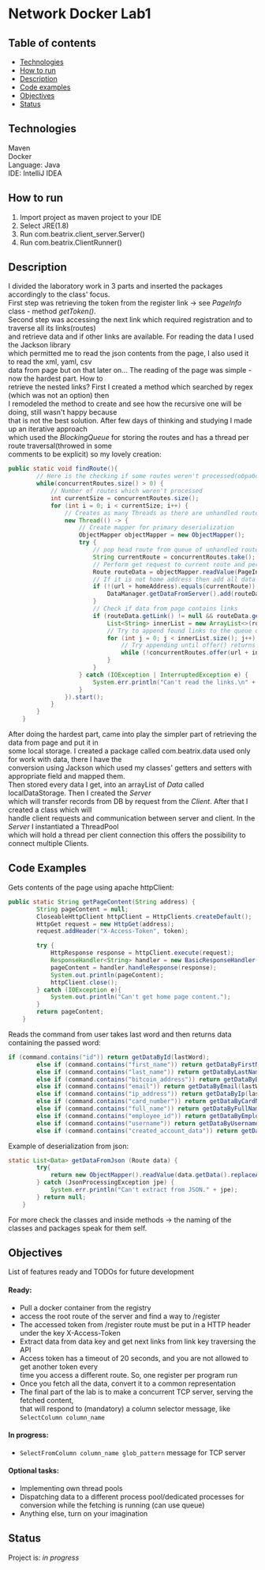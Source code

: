 # Network Docker Lab1
## Table of contents

* [Technologies](#technologies)
* [How to run](#how-to-run)
* [Description](#description)
* [Code examples](#code-examples)
* [Objectives](#objectives)
* [Status](#status)

## Technologies
Maven  
Docker   
Language: Java  
IDE: IntelliJ IDEA  

## How to run
1. Import project as maven project to your IDE
2. Select JRE(1.8)
3. Run com.beatrix.client_server.Server()
4. Run com.beatrix.ClientRunner()

## Description
I divided the laboratory work in 3 parts and inserted the packages accordingly to the class' focus.  
First step was retrieving the token from the register link -> see _PageInfo_ class - method _getToken()_.  
Second step was accessing the next link which required registration and to traverse all its links(routes)  
and retrieve data and if other links are available. For reading the data I used the Jackson library  
which permitted me to read the json contents from the page, I also used it to read the xml, yaml, csv  
data from page but on that later on... The reading of the page was simple - now the hardest part. How to  
retrieve the nested links? First I created a method which searched by regex (which was not an option) then  
I remodeled the method to create and see how the recursive one will be doing, still wasn't happy because  
that is not the best solution. After few days of thinking and studying I made up an iterative approach  
which used the _BlockingQueue_ for storing the routes and has a thread per route traversal(throwed in some  
comments to be explicit) so my lovely creation:   
```java
public static void findRoute(){
        // Here is the checking if some routes weren't processed(обработанные)
        while(concurrentRoutes.size() > 0) {
            // Number of routes which weren't processed
            int currentSize = concurrentRoutes.size();
            for (int i = 0; i < currentSize; i++) {
                // Creates as many Threads as there are unhandled routes
                new Thread(() -> {
                    // Create mapper for primary deserialization
                    ObjectMapper objectMapper = new ObjectMapper();
                    try {
                        // pop head route from queue of unhandled routes(takes and deletes it from queue)
                        String currentRoute = concurrentRoutes.take();
                        // Perform get request to current route and performs first partial deserialization
                        Route routeData = objectMapper.readValue(PageInfo.getPageContent(currentRoute), Route.class);
                        // If it is not home address then add all data from page to database of json, xml and csv data.
                        if (!(url + homeAddress).equals(currentRoute)) {
                            DataManager.getDataFromServer().add(routeData);
                        }
                        // Check if data from page contains links
                        if (routeData.getLink() != null && routeData.getLink().size() > 0) {
                            List<String> innerList = new ArrayList<>(routeData.getLink().values());
                            // Try to append found links to the queue of unhandled routes
                            for (int j = 0; j < innerList.size(); j++) {
                                // Try appending until offer() returns true(successful appending)
                                while (!concurrentRoutes.offer(url + innerList.get(j))) { }
                            }
                        }
                    } catch (IOException | InterruptedException e) {
                        System.err.println("Can't read the links.\n" + e);
                    }
                }).start();
            }
        }
    }
```
After doing the hardest part, came into play the simpler part of retrieving the data from page and put it in  
some local storage. I created a package called com.beatrix.data used only for work with data, there I have the  
conversion using Jackson which used my classes' getters and setters with appropriate field and mapped them.  
Then stored every data I get, into an arrayList of _Data_ called localDataStorage. Then I created the _Server_  
which will transfer records from DB by request from the _Client_. After that I created a class which will  
handle client requests and communication between server and client. In the _Server_ I instantiated a ThreadPool  
which will hold a thread per client connection this offers the possibility to connect multiple Clients.

## Code Examples
Gets contents of the page using apache httpClient:
```java
public static String getPageContent(String address) {
        String pageContent = null;
        CloseableHttpClient httpClient = HttpClients.createDefault();
        HttpGet request = new HttpGet(address);
        request.addHeader("X-Access-Token", token);

        try {
            HttpResponse response = httpClient.execute(request);
            ResponseHandler<String> handler = new BasicResponseHandler();
            pageContent = handler.handleResponse(response);
            System.out.println(pageContent);
            httpClient.close();
        } catch (IOException e){
            System.out.println("Can't get home page content.");
        }
        return pageContent;
    }
```
Reads the command from user takes last word and then returns data containing the passed word:
```java
if (command.contains("id")) return getDataById(lastWord);
        else if (command.contains("first_name")) return getDataByFirstName(lastWord);
        else if (command.contains("last_name")) return getDataByLastName(lastWord);
        else if (command.contains("bitcoin_address")) return getDataByBitcoinAddress(lastWord);
        else if (command.contains("email")) return getDataByEmail(lastWord);
        else if (command.contains("ip_address")) return getDataByIp(lastWord);
        else if (command.contains("card_number")) return getDataByCardNumber(lastWord);
        else if (command.contains("full_name")) return getDataByFullName(lastWord);
        else if (command.contains("employee_id")) return getDataByEmployeeId(lastWord);
        else if (command.contains("username")) return getDataByUsername(lastWord);
        else if (command.contains("created_account_data")) return getDataByCreatedAccount(lastWord);
```
Example of deserialization from json:
```java
static List<Data> getDataFromJson (Route data) {
        try{
            return new ObjectMapper().readValue(data.getData().replaceAll(",]", "]"), new TypeReference<ArrayList<Data>>(){});
        } catch (JsonProcessingException jpe) {
            System.err.println("Can't extract from JSON." + jpe);
        } return null;
    }
```
For more check the classes and inside methods -> the naming of the classes and packages speak for them self.

## Objectives
List of features ready and TODOs for future development
#### Ready:
* Pull a docker container from the registry
* access the root route of the server and find a way to /register
* The accessed token from /register route must be put in a HTTP header under the key X-Access-Token
* Extract data from data key and get next links from link key traversing the API
* Access token has a timeout of 20 seconds, and you are not allowed to get another token every  
  time you access a different route. So, one register per program run
* Once you fetch all the data, convert it to a common representation  
* The final part of the lab is to make a concurrent TCP server, serving the fetched content,  
  that will respond to (mandatory) a column selector message, like `SelectColumn column_name`

#### In progress:
* `SelectFromColumn column_name glob_pattern` message for TCP server

#### Optional tasks:
* Implementing own thread pools
* Dispatching data to a different process pool/dedicated processes for  
  conversion while the fetching is running (can use queue)
* Anything else, turn on your imagination

## Status
Project is: _in progress_
